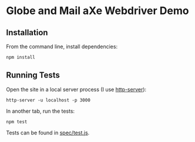 # Globe and Mail aXe Webdriver Demo

## Installation

From the command line, install dependencies:

```
npm install
```

## Running Tests

Open the site in a local server process (I use [http-server](https://www.npmjs.com/package/http-server)):

```
http-server -u localhost -p 3000
```

In another tab, run the tests:

```
npm test
```

Tests can be found in [spec/test.js](spec/test.js).
